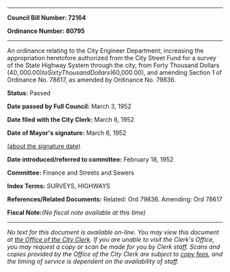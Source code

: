 

********

**Council Bill Number: 72164**
   
**Ordinance Number: 80795**
********

 An ordinance relating to the City Engineer Department; increasing the appropriation heretofore authorized from the City Street Fund for a survey of the State Highway System through the city, from Forty Thousand Dollars ($40,000.00) to Sixty Thousand Dollars ($60,000.00), and amending Section 1 of Ordinance No. 78617, as amended by Ordinance No. 79836.

**Status:** Passed
   
**Date passed by Full Council:** March 3, 1952
   
**Date filed with the City Clerk:** March 6, 1952
   
**Date of Mayor's signature:** March 6, 1952
   
[(about the signature date)](/~public/approvaldate.htm)
   
   
   
**Date introduced/referred to committee:** February 18, 1952
   
**Committee:** Finance and Streets and Sewers
   
   
**Index Terms:** SURVEYS, HIGHWAYS

**References/Related Documents:** Related: Ord 79836. Amending: Ord 78617

**Fiscal Note:**_(No fiscal note available at this time)_
********

_No text for this document is available on-line. You may view this document at [the Office of the City Clerk](http://www.seattle.gov/leg/clerk/contactUs.htm). If you are unable to visit the Clerk's Office, you may request a copy or scan be made for you by Clerk staff. Scans and copies provided by the Office of the City Clerk are subject to [copy fees](http://clerk.seattle.gov/~public/clerkfees.htm), and the timing of service is dependent on the availability of staff._


